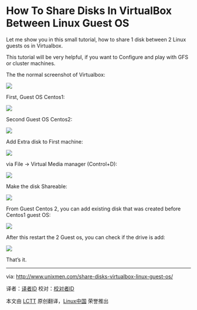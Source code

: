 How To Share Disks In VirtualBox Between Linux Guest OS
================================================================================
Let me show you in this small  tutorial, how to share 1 disk between 2 Linux guests os in Virtualbox.

This tutorial will be very helpful, if you want to Configure and play with GFS or cluster machines.

The the normal screenshot of Virtualbox:

![](http://180016988.r.cdn77.net/wp-content/uploads/2014/05/2014-05-28_102225.png)

First, Guest OS Centos1:

![](http://180016988.r.cdn77.net/wp-content/uploads/2014/05/2014-05-28_102252.png)

Second Guest OS Centos2:

![](http://180016988.r.cdn77.net/wp-content/uploads/2014/05/2014-05-28_102314.png)

Add Extra disk to First machine:

![](http://180016988.r.cdn77.net/wp-content/uploads/2014/05/2014-05-28_102459.png)

via File -> Virtual Media manager (Control+D):

![](http://180016988.r.cdn77.net/wp-content/uploads/2014/05/2014-05-28_102657.png)

Make the disk Shareable:

![](http://180016988.r.cdn77.net/wp-content/uploads/2014/05/2014-05-28_102719.png)

From  Guest Centos 2, you can add existing disk that was created  before Centos1 guest OS:

![](http://180016988.r.cdn77.net/wp-content/uploads/2014/05/v2014-05-28_113908.png)

After this restart the 2 Guest os, you can check if the drive is add:

![](http://180016988.r.cdn77.net/wp-content/uploads/2014/05/2014-05-28_111903.png)

That’s it.

--------------------------------------------------------------------------------

via: http://www.unixmen.com/share-disks-virtualbox-linux-guest-os/

译者：[译者ID](https://github.com/译者ID) 校对：[校对者ID](https://github.com/校对者ID)

本文由 [LCTT](https://github.com/LCTT/TranslateProject) 原创翻译，[Linux中国](http://linux.cn/) 荣誉推出